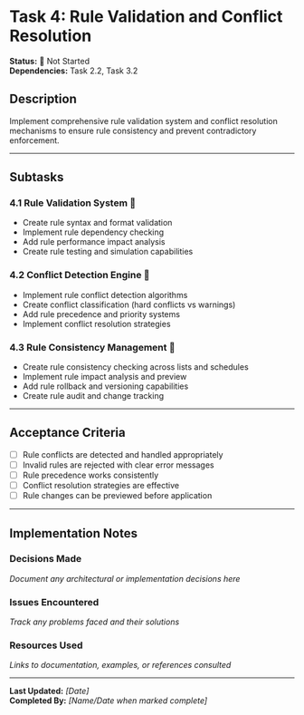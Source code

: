 # Task 4: Rule Validation and Conflict Resolution

**Status:** 🔴 Not Started  
**Dependencies:** Task 2.2, Task 3.2  

## Description
Implement comprehensive rule validation system and conflict resolution mechanisms to ensure rule consistency and prevent contradictory enforcement.

---

## Subtasks

### 4.1 Rule Validation System 🔴
- Create rule syntax and format validation
- Implement rule dependency checking
- Add rule performance impact analysis
- Create rule testing and simulation capabilities

### 4.2 Conflict Detection Engine 🔴
- Implement rule conflict detection algorithms
- Create conflict classification (hard conflicts vs warnings)
- Add rule precedence and priority systems
- Implement conflict resolution strategies

### 4.3 Rule Consistency Management 🔴
- Create rule consistency checking across lists and schedules
- Implement rule impact analysis and preview
- Add rule rollback and versioning capabilities
- Create rule audit and change tracking

---

## Acceptance Criteria
- [ ] Rule conflicts are detected and handled appropriately
- [ ] Invalid rules are rejected with clear error messages
- [ ] Rule precedence works consistently
- [ ] Conflict resolution strategies are effective
- [ ] Rule changes can be previewed before application

---

## Implementation Notes

### Decisions Made
_Document any architectural or implementation decisions here_

### Issues Encountered  
_Track any problems faced and their solutions_

### Resources Used
_Links to documentation, examples, or references consulted_

---

**Last Updated:** _[Date]_  
**Completed By:** _[Name/Date when marked complete]_ 